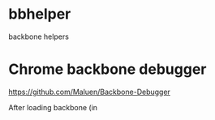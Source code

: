 # bbhelper
backbone helpers

# Chrome backbone debugger

https://github.com/Maluen/Backbone-Debugger

After loading backbone (in <script/> or require('backbone')
add reference to bbdebughelper:
Development:
https://raw.githack.com/gregid/bbhelper/master/bbdebughelper.js
Production:
https://rawcdn.githack.com/gregid/bbhelper/04d201a79c324a4bc1c8c52c6844e88c888076d0/bbdebughelper.js

e.g.:
<script src="https://raw.githack.com/gregid/bbhelper/master/bbdebughelper.js"></script>

